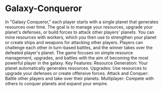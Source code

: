 # Galaxy-Conqueror

In "Galaxy Conqueror," each player starts with a single planet that generates resources over time. The goal is to manage your resources, upgrade your planet's defenses, or build forces to attack other players' planets. You can mine resources with workers, which you then use to strengthen your planet or create ships and weapons for attacking other players. Players can challenge each other in turn-based battles, and the winner takes over the defeated player's planet. The game focuses on simple resource management, upgrades, and battles with the aim of becoming the most powerful player in the galaxy. Key Features: Resource Generation: Your planet automatically generates resources. Upgrades: Use resources to upgrade your defenses or create offensive forces. Attack and Conquer: Battle other players and take over their planets. Multiplayer: Compete with others to conquer planets and expand your empire.
